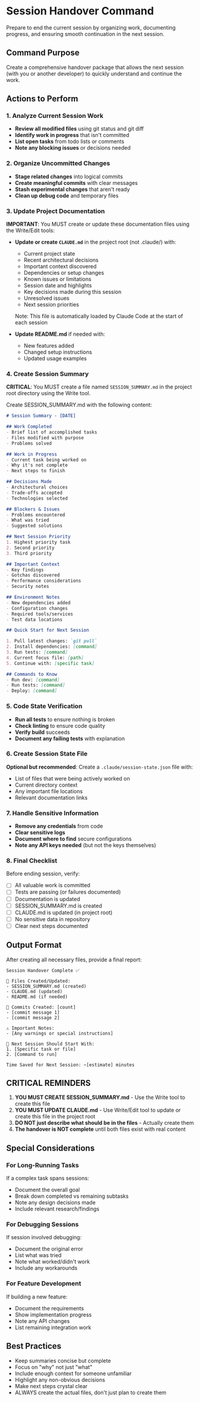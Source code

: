 # Session Handover Command

Prepare to end the current session by organizing work, documenting progress, and ensuring smooth continuation in the next session.

## Command Purpose
Create a comprehensive handover package that allows the next session (with you or another developer) to quickly understand and continue the work.

## Actions to Perform

### 1. Analyze Current Session Work
- **Review all modified files** using git status and git diff
- **Identify work in progress** that isn't committed
- **List open tasks** from todo lists or comments
- **Note any blocking issues** or decisions needed

### 2. Organize Uncommitted Changes
- **Stage related changes** into logical commits
- **Create meaningful commits** with clear messages
- **Stash experimental changes** that aren't ready
- **Clean up debug code** and temporary files

### 3. Update Project Documentation
**IMPORTANT**: You MUST create or update these documentation files using the Write/Edit tools:

- **Update or create `CLAUDE.md`** in the project root (not .claude/) with:
  - Current project state
  - Recent architectural decisions
  - Important context discovered
  - Dependencies or setup changes
  - Known issues or limitations
  - Session date and highlights
  - Key decisions made during this session
  - Unresolved issues
  - Next session priorities
  
  Note: This file is automatically loaded by Claude Code at the start of each session
  
- **Update README.md** if needed with:
  - New features added
  - Changed setup instructions
  - Updated usage examples

### 4. Create Session Summary
**CRITICAL**: You MUST create a file named `SESSION_SUMMARY.md` in the project root directory using the Write tool.

Create SESSION_SUMMARY.md with the following content:

```markdown
# Session Summary - [DATE]

## Work Completed
- Brief list of accomplished tasks
- Files modified with purpose
- Problems solved

## Work in Progress
- Current task being worked on
- Why it's not complete
- Next steps to finish

## Decisions Made
- Architectural choices
- Trade-offs accepted
- Technologies selected

## Blockers & Issues
- Problems encountered
- What was tried
- Suggested solutions

## Next Session Priority
1. Highest priority task
2. Second priority
3. Third priority

## Important Context
- Key findings
- Gotchas discovered
- Performance considerations
- Security notes

## Environment Notes
- New dependencies added
- Configuration changes
- Required tools/services
- Test data locations

## Quick Start for Next Session

1. Pull latest changes: `git pull`
2. Install dependencies: [command]
3. Run tests: [command]
4. Current focus file: [path]
5. Continue with: [specific task]

## Commands to Know
- Run dev: [command]
- Run tests: [command]
- Deploy: [command]
```

### 5. Code State Verification
- **Run all tests** to ensure nothing is broken
- **Check linting** to ensure code quality
- **Verify build** succeeds
- **Document any failing tests** with explanation

### 6. Create Session State File
**Optional but recommended**: Create a `.claude/session-state.json` file with:
- List of files that were being actively worked on
- Current directory context
- Any important file locations
- Relevant documentation links

### 7. Handle Sensitive Information
- **Remove any credentials** from code
- **Clear sensitive logs**
- **Document where to find** secure configurations
- **Note any API keys needed** (but not the keys themselves)

### 8. Final Checklist
Before ending session, verify:
- [ ] All valuable work is committed
- [ ] Tests are passing (or failures documented)
- [ ] Documentation is updated
- [ ] SESSION_SUMMARY.md is created
- [ ] CLAUDE.md is updated (in project root)
- [ ] No sensitive data in repository
- [ ] Clear next steps documented

## Output Format

After creating all necessary files, provide a final report:
```
Session Handover Complete ✅

📄 Files Created/Updated:
- SESSION_SUMMARY.md (created)
- CLAUDE.md (updated)
- README.md (if needed)

📝 Commits Created: [count]
- [commit message 1]
- [commit message 2]

⚠️ Important Notes:
- [Any warnings or special instructions]

🎯 Next Session Should Start With:
1. [Specific task or file]
2. [Command to run]

Time Saved for Next Session: ~[estimate] minutes
```

## CRITICAL REMINDERS
1. **YOU MUST CREATE SESSION_SUMMARY.md** - Use the Write tool to create this file
2. **YOU MUST UPDATE CLAUDE.md** - Use Write/Edit tool to update or create this file in the project root
3. **DO NOT just describe what should be in the files** - Actually create them
4. **The handover is NOT complete** until both files exist with real content

## Special Considerations

### For Long-Running Tasks
If a complex task spans sessions:
- Document the overall goal
- Break down completed vs remaining subtasks
- Note any design decisions made
- Include relevant research/findings

### For Debugging Sessions
If session involved debugging:
- Document the original error
- List what was tried
- Note what worked/didn't work
- Include any workarounds

### For Feature Development
If building a new feature:
- Document the requirements
- Show implementation progress
- Note any API changes
- List remaining integration work

## Best Practices
- Keep summaries concise but complete
- Focus on "why" not just "what"
- Include enough context for someone unfamiliar
- Highlight any non-obvious decisions
- Make next steps crystal clear
- ALWAYS create the actual files, don't just plan to create them